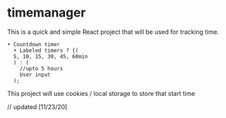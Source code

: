 # timemanager

This is a quick and simple React project that will be used for tracking time.
```
• Countdown timer
  • Labeled timers ? {(
  5, 10, 15, 30, 45, 60min
  ) : (
    //upto 5 hours
    User input
  );
```
  
This project will use cookies / local storage to store that start time

// updated [11/23/20]
